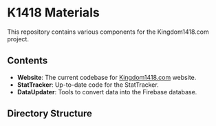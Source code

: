 # K1418 Materials

This repository contains various components for the Kingdom1418.com project.

## Contents

- **Website**: The current codebase for [Kingdom1418.com](https://kingdom1418.com) website.
- **StatTracker**: Up-to-date code for the StatTracker.
- **DataUpdater**: Tools to convert data into the Firebase database.

## Directory Structure

